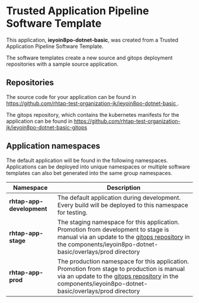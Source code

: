 # Trusted Application Pipeline Software Template

This application, **ieyoin8po-dotnet-basic**, was created from a Trusted Application Pipeline Software Template.

The software templates create a new source and gitops deployment repositories with a sample source application. 

## Repositories

The source code for your application can be found in [https://github.com/rhtap-test-organization-jk/ieyoin8po-dotnet-basic ](https://github.com/rhtap-test-organization-jk/ieyoin8po-dotnet-basic ).
 
The gitops repository, which contains the kubernetes manifests for the application can be found in 
[https://github.com/rhtap-test-organization-jk/ieyoin8po-dotnet-basic-gitops ](https://github.com/rhtap-test-organization-jk/ieyoin8po-dotnet-basic-gitops ) 

## Application namespaces 

The default application will be found in the following namespaces. Applications can be deployed into unique namespaces or multiple software templates can also bet generated into the same group namespaces.  

|  Namespace   |  Description   |  
| -------- | -------- |   
| **rhtap-app-development** | The default application during development. Every build will be deployed to this namespace for testing. | 
| **rhtap-app-stage** | The staging namespace for this application. Promotion from development to stage is manual via an update to the [gitops repository](https://github.com/rhtap-test-organization-jk/ieyoin8po-dotnet-basic-gitops ) in the components/ieyoin8po-dotnet-basic/overlays/prod directory |  
| **rhtap-app-prod** | The production namespace for this application. Promotion from stage to production is manual via an update to the [gitops repository](https://github.com/rhtap-test-organization-jk/ieyoin8po-dotnet-basic-gitops ) in the components/ieyoin8po-dotnet-basic/overlays/prod directory | 